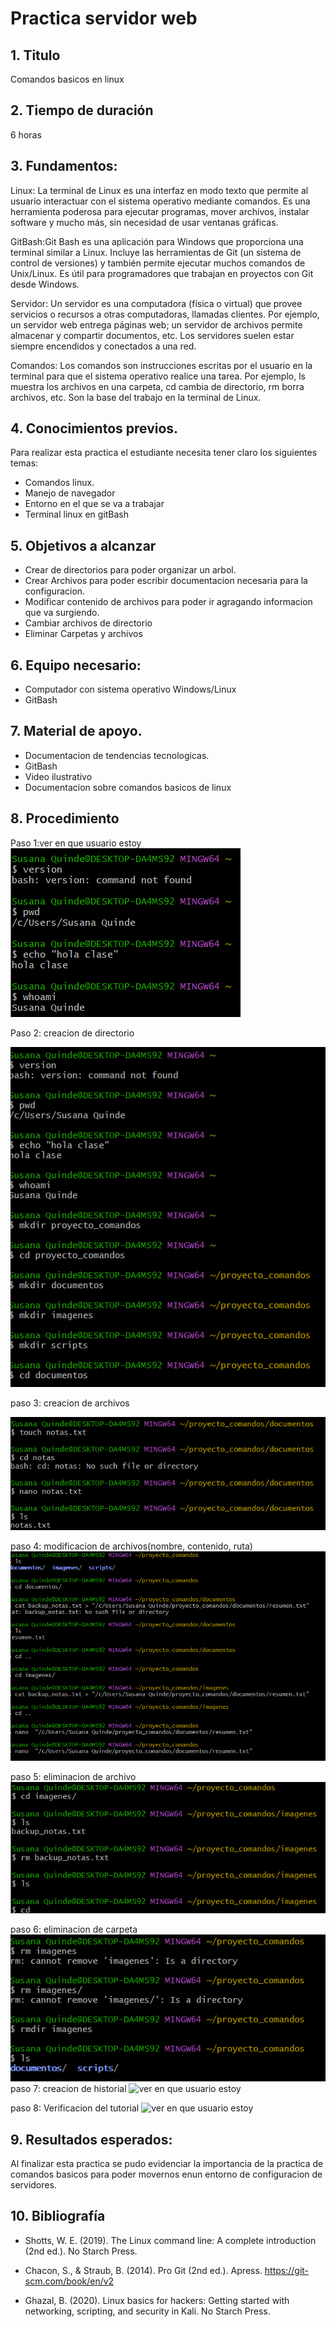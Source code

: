 # Practica servidor web
## 1. Titulo
Comandos basicos en linux 
## 2. Tiempo de duración
6 horas 
## 3. Fundamentos:

Linux: La terminal de Linux es una interfaz en modo texto que permite al usuario interactuar con el sistema operativo mediante comandos. Es una herramienta poderosa para ejecutar programas, mover archivos, instalar software y mucho más, sin necesidad de usar ventanas gráficas.


GitBash:Git Bash es una aplicación para Windows que proporciona una terminal similar a Linux. Incluye las herramientas de Git (un sistema de control de versiones) y también permite ejecutar muchos comandos de Unix/Linux. Es útil para programadores que trabajan en proyectos con Git desde Windows.

Servidor: Un servidor es una computadora (física o virtual) que provee servicios o recursos a otras computadoras, llamadas clientes. Por ejemplo, un servidor web entrega páginas web; un servidor de archivos permite almacenar y compartir documentos, etc. Los servidores suelen estar siempre encendidos y conectados a una red.

Comandos:  Los comandos son instrucciones escritas por el usuario en la terminal para que el sistema operativo realice una tarea. Por ejemplo, ls muestra los archivos en una carpeta, cd cambia de directorio, rm borra archivos, etc. Son la base del trabajo en la terminal de Linux.



## 4. Conocimientos previos.
   
Para realizar esta practica el estudiante necesita tener claro los siguientes temas:
- Comandos linux.
- Manejo de navegador
- Entorno en el que se va a trabajar 
- Terminal linux en gitBash

## 5. Objetivos a alcanzar
   
- Crear de directorios para poder organizar un arbol.
- Crear Archivos para poder escribir documentacion necesaria para la configuracion.
- Modificar contenido de archivos para poder ir agragando informacion que va surgiendo.
- Cambiar archivos de directorio
- Eliminar Carpetas y archivos  
  
## 6. Equipo necesario:
  
- Computador con sistema operativo Windows/Linux
- GitBash

## 7. Material de apoyo.
   
- Documentacion de tendencias tecnologicas.
- GitBash
- Video ilustrativo
- Documentacion sobre comandos basicos de linux
  
## 8. Procedimiento

Paso 1:ver en que usuario estoy  ![ver en que usuario estoy](images/image1.png)


Paso 2: creacion de directorio

![ver en que usuario estoy](images/image2.png)

paso 3: creacion de archivos

![ver en que usuario estoy](images/image3.png)

paso 4: modificacion de archivos(nombre, contenido, ruta)
![ver en que usuario estoy](images/image4.png)

paso 5: eliminacion de archivo
![ver en que usuario estoy](images/image5.png)

paso 6: eliminacion de carpeta
![ver en que usuario estoy](images/image6.png)
paso 7: creacion de historial
![ver en que usuario estoy](images/image7.png)

paso 8: Verificacion del tutorial
![ver en que usuario estoy](images/image8.png)


## 9. Resultados esperados:
    
Al finalizar esta practica se pudo evidenciar la importancia de la practica de comandos basicos para poder movernos enun entorno de configuracion de servidores.


## 10. Bibliografía
    
- Shotts, W. E. (2019). The Linux command line: A complete introduction (2nd ed.). No Starch Press.

- Chacon, S., & Straub, B. (2014). Pro Git (2nd ed.). Apress. https://git-scm.com/book/en/v2

- Ghazal, B. (2020). Linux basics for hackers: Getting started with networking, scripting, and security in Kali. No Starch Press.
